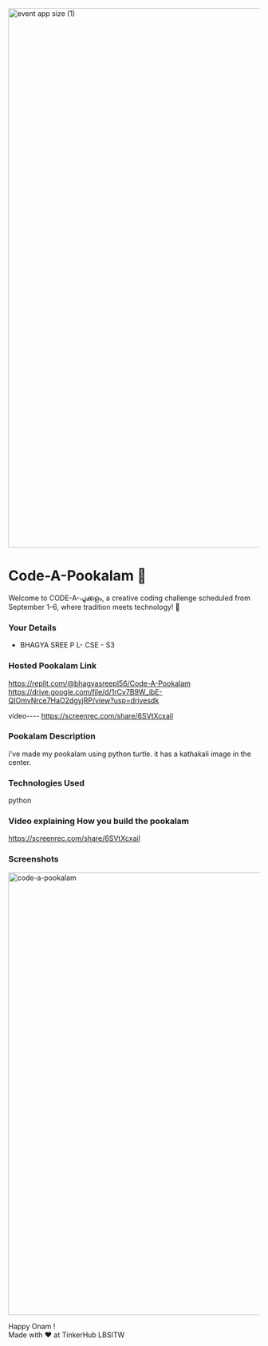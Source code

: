 <img width="1920" height="1080" alt="event app size (1)" src="https://github.com/user-attachments/assets/9c18c1de-1249-41ca-9561-1bc003606551" />

# Code-A-Pookalam 🌸
Welcome to CODE-A-പൂക്കളം, a creative coding challenge scheduled from September 1–6, where tradition meets technology! 🌼


### Your Details
- BHAGYA SREE P L- CSE - S3



### Hosted Pookalam Link
https://replit.com/@bhagyasreepl56/Code-A-Pookalam
https://drive.google.com/file/d/1rCv7B9W_ibE-QIOmvNrce7HaO2dgyjRP/view?usp=drivesdk



video----
https://screenrec.com/share/6SVtXcxail



### Pookalam Description
i've made my pookalam using python turtle. it has a kathakali image in the center.




### Technologies Used 
python

### Video explaining How you build the pookalam
https://screenrec.com/share/6SVtXcxail


### Screenshots
<img width="1086" height="886" alt="code-a-pookalam" src="https://github.com/user-attachments/assets/59362f5f-7fe1-40d4-8987-bfca184c7806" />



Happy Onam ! <br>
Made with ❤️ at TinkerHub LBSITW
